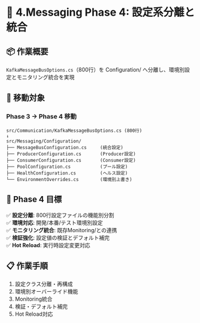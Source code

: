 # 🎯 4.Messaging Phase 4: 設定系分離と統合

## 📦 作業概要
`KafkaMessageBusOptions.cs`（800行）を Configuration/ へ分離し、環境別設定とモニタリング統合を実現

## 🔄 移動対象

### Phase 3 → Phase 4 移動
```
src/Communication/KafkaMessageBusOptions.cs (800行)
↓
src/Messaging/Configuration/
├── MessageBusConfiguration.cs     (統合設定)
├── ProducerConfiguration.cs       (Producer設定)  
├── ConsumerConfiguration.cs       (Consumer設定)
├── PoolConfiguration.cs           (プール設定)
├── HealthConfiguration.cs         (ヘルス設定)
└── EnvironmentOverrides.cs        (環境別上書き)
```

## 🎯 Phase 4 目標

✅ **設定分離**: 800行設定ファイルの機能別分割  
✅ **環境対応**: 開発/本番/テスト環境別設定  
✅ **モニタリング統合**: 既存Monitoring/との連携  
✅ **検証強化**: 設定値の検証とデフォルト補完  
✅ **Hot Reload**: 実行時設定変更対応  

## 📋 作業手順

1. 設定クラス分離・再構成
2. 環境別オーバーライド機能
3. Monitoring統合
4. 検証・デフォルト補完
5. Hot Reload対応